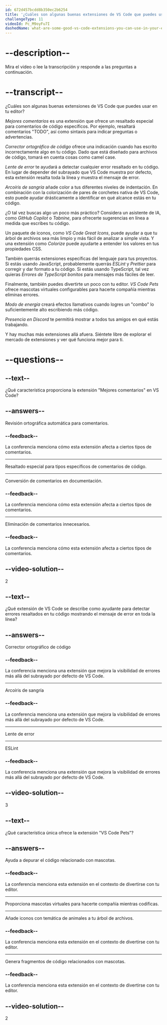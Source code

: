 ```yaml
---
id: 672d457bcdd8b350ec2b6254
title: '¿Cuáles son algunas buenas extensiones de VS Code que puedes usar en tu editor?'
challengeType: 11
videoId: Pc_M9oyFu7I
dashedName: what-are-some-good-vs-code-extensions-you-can-use-in-your-editor
---
```


# --description--

Mira el video o lee la transcripción y responde a las preguntas a continuación.

# --transcript--

¿Cuáles son algunas buenas extensiones de VS Code que puedes usar en tu editor?

_Mejores comentarios_ es una extensión que ofrece un resaltado especial para comentarios de código específicos. Por ejemplo, resaltará comentarios "TODO", así como sintaxis para indicar preguntas o advertencias.

_Corrector ortográfico de código_ ofrece una indicación cuando has escrito incorrectamente algo en tu código. Dado que está diseñado para archivos de código, tomará en cuenta cosas como camel case.

_Lente de error_ te ayudará a detectar cualquier error resaltado en tu código. En lugar de depender del subrayado que VS Code muestra por defecto, esta extensión resalta toda la línea y muestra el mensaje de error.

_Arcoíris de sangría_ añade color a tus diferentes niveles de indentación. En combinación con la colorización de pares de corchetes nativa de VS Code, esto puede ayudar drásticamente a identificar en qué alcance estás en tu código.

¿O tal vez buscas algo un poco más práctico? Considera un asistente de IA, como _GitHub Copilot_ o _Tabnine_, para ofrecerte sugerencias en línea a medida que escribes tu código.

Un paquete de iconos, como _VS Code Great Icons_, puede ayudar a que tu árbol de archivos sea más limpio y más fácil de analizar a simple vista. Y una extensión como _Colorize_ puede ayudarte a entender los valores en tus propiedades CSS.

También querrás extensiones específicas del lenguaje para tus proyectos. Si estás usando JavaScript, probablemente querrás _ESLint_ y _Prettier_ para corregir y dar formato a tu código. Si estás usando TypeScript, tal vez quieras _Errores de TypeScript bonitos_ para mensajes más fáciles de leer.

Finalmente, también puedes divertirte un poco con tu editor. _VS Code Pets_ ofrece mascotas virtuales configurables para hacerte compañía mientras eliminas errores.

_Modo de energía_ creará efectos llamativos cuando logres un "combo" lo suficientemente alto escribiendo más código.

_Presencia en Discord_ te permitirá mostrar a todos tus amigos en qué estás trabajando.

Y hay muchas más extensiones allá afuera. Siéntete libre de explorar el mercado de extensiones y ver qué funciona mejor para ti.

# --questions--

## --text--

¿Qué característica proporciona la extensión "Mejores comentarios" en VS Code?

## --answers--

Revisión ortográfica automática para comentarios.

### --feedback--

La conferencia menciona cómo esta extensión afecta a ciertos tipos de comentarios.

---

Resaltado especial para tipos específicos de comentarios de código.

---

Conversión de comentarios en documentación.

### --feedback--

La conferencia menciona cómo esta extensión afecta a ciertos tipos de comentarios.

---

Eliminación de comentarios innecesarios.

### --feedback--

La conferencia menciona cómo esta extensión afecta a ciertos tipos de comentarios.

## --video-solution--

2

## --text--

¿Qué extensión de VS Code se describe como ayudante para detectar errores resaltados en tu código mostrando el mensaje de error en toda la línea?

## --answers--

Corrector ortográfico de código

### --feedback--

La conferencia menciona una extensión que mejora la visibilidad de errores más allá del subrayado por defecto de VS Code.

---

Arcoíris de sangría

### --feedback--

La conferencia menciona una extensión que mejora la visibilidad de errores más allá del subrayado por defecto de VS Code.

---

Lente de error

---

ESLint

### --feedback--

La conferencia menciona una extensión que mejora la visibilidad de errores más allá del subrayado por defecto de VS Code.

## --video-solution--

3

## --text--

¿Qué característica única ofrece la extensión "VS Code Pets"?

## --answers--

Ayuda a depurar el código relacionado con mascotas.

### --feedback--

La conferencia menciona esta extensión en el contexto de divertirse con tu editor.

---

Proporciona mascotas virtuales para hacerte compañía mientras codificas.

---

Añade iconos con temática de animales a tu árbol de archivos.

### --feedback--

La conferencia menciona esta extensión en el contexto de divertirse con tu editor.

---

Genera fragmentos de código relacionados con mascotas.

### --feedback--

La conferencia menciona esta extensión en el contexto de divertirse con tu editor.

## --video-solution--

2
